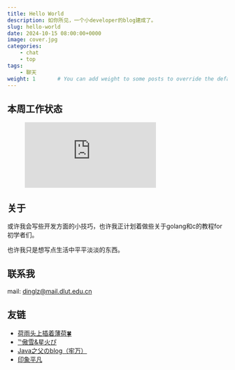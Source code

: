 ```yaml
---
title: Hello World
description: 如你所见，一个小developer的blog建成了。
slug: hello-world
date: 2024-10-15 08:00:00+0000
image: cover.jpg
categories:
    - chat
    - top
tags:
    - 聊天
weight: 1       # You can add weight to some posts to override the default sorting (date descending)
---
```


## 本周工作状态

<figure><embed src="https://wakatime.com/share/@bb9c9f77-c49d-4b46-86a3-b8b0767638f7/b829bb7e-ba13-4df6-9e0d-ad7d03d1ce33.svg"></embed></figure>

## 关于

或许我会写些开发方面的小技巧，也许我正计划着做些关于golang和c的教程for初学者们。

也许我只是想写点生活中平平淡淡的东西。

## 联系我

mail: dinglz@mail.dlut.edu.cn

## 友链

- [荷雨头上插着薄荷🍀](http://blog.soilzhu.su/)
- [℡傲雪&星火ぴ](https://aoxuexinghuo.github.io/)
- [Java之父のblog（牢万）](https://luciuswan.github.io/)
- [印象平凡](https://www.easyimpr.com/)